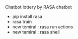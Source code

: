 Chatbot lottery by RASA chatbot


- pip install rasa
- rasa train
- new temiral : rasa run actions
- new temiral : rasa shell 
